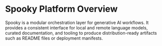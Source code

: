 # Spooky Platform Overview

Spooky is a modular orchestration layer for generative AI workflows. It provides a consistent interface
for local and remote language models, curated documentation, and tooling to produce distribution-ready
artifacts such as README files or deployment manifests.
